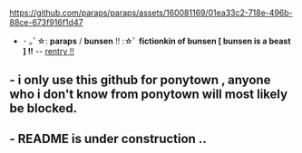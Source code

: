 #
https://github.com/paraps/paraps/assets/160081169/01ea33c2-718e-496b-88ce-673f916f1d47
- ･ ｡ﾟ☆: **paraps** / **bunsen** !! :☆ﾟ
**fictionkin of bunsen [ bunsen is a beast ] !!**
--
[rentry !!](https://rentry.co/babagab00sh)





## - i only use this github for ponytown , anyone who i don't know from ponytown will most likely be blocked.

## - README is under construction ..
